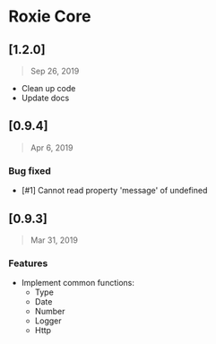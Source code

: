 # Roxie Core

## [1.2.0]
> Sep 26, 2019

* Clean up code
* Update docs

## [0.9.4]
> Apr 6, 2019

### Bug fixed

* [#1] Cannot read property 'message' of undefined

## [0.9.3]
> Mar 31, 2019

### Features

* Implement common functions:
  * Type
  * Date
  * Number
  * Logger
  * Http

